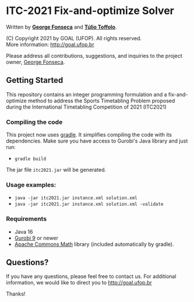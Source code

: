 # ITC-2021 Fix-and-optimize Solver

Written by **[George Fonseca](http://professor.ufop.br/george/perfil)** and **[Túlio Toffolo](http://www.toffolo.com.br)**.

(C) Copyright 2021 by GOAL (UFOP). All rights reserved.  
More information: http://goal.ufop.br

Please address all contributions, suggestions, and inquiries to the project owner, [George Fonseca](http://professor.ufop.br/george/perfil).

## Getting Started

This repository contains an integer programming formulation and a fix-and-optimize method to address the Sports Timetabling Problem proposed during the International Timetabling Competition of 2021 (ITC2021)

### Compiling the code

This project now uses [gradle](http://gradle.org "Gradle").
It simplifies compiling the code with its dependencies. Make sure you have access to Gurobi's Java library and just run:

- ``gradle build``

The jar file ``itc2021.jar`` will be generated.

### Usage examples:

- ``java -jar itc2021.jar instance.xml solution.xml``
- ``java -jar itc2021.jar instance.xml solution.xml -validate``

### Requirements

- Java 16
- [Gurobi 9](https://www.gurobi.com) or newer 
- [Apache Commons Math](https://commons.apache.org/proper/commons-math/ "Apache Commons Math") library (included automatically by gradle).

## Questions?

If you have any questions, please feel free to contact us.
For additional information, we would like to direct you to http://goal.ufop.br

Thanks!
